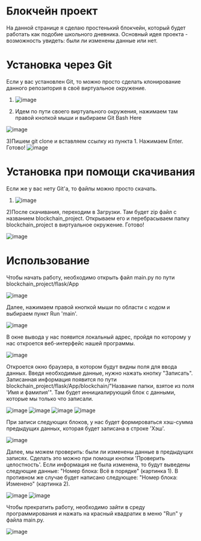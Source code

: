 # Блокчейн проект
На данной странице я сделаю простенький блокчейн, который будет работать как подобие школьного дневника. Основный идея проекта - возможность увидеть: были ли изменены данные или нет.

# Установка через Git
Если у вас установлен Git, то можно просто сделать клонирование данного репозитория в своё виртуальное окружение. 

1) ![image](https://user-images.githubusercontent.com/71513027/158482479-e051540e-a8a9-4cf6-9ac8-330dad956d54.png)

2) Идем по пути своего виртуального окружения, нажимаем там правой кнопкой мыши и выбираем Git Bash Here 

![image](https://user-images.githubusercontent.com/71513027/158482777-b1aebff1-8eec-459d-977c-1c05d01a4637.png)

3)Пишем git clone и вставляем ссылку из пункта 1. Нажимаем Enter. Готово! 
![image](https://user-images.githubusercontent.com/71513027/158483701-cbe3c71f-373f-4b0d-a26d-e4b5d8cc6b48.png)

# Установка при помощи скачивания
Если же у вас нету Git'а, то файлы можно просто скачать. 

1) ![image](https://user-images.githubusercontent.com/71513027/158483973-1520ba52-2b96-479d-98b8-b9848337729e.png)

2)После скачивания, переходим в Загрузки. Там будет zip файл с названием blockchain_project. Открываем его и перебрасываем папку blockchain_project в виртуальное окружение. Готово!

![image](https://user-images.githubusercontent.com/71513027/158484188-f15dc5a0-fc9f-491d-9e1c-5d82e7132321.png)

# Использование 
Чтобы начать работу, необходимо открыть файл main.py по пути blockchain_project/flask/App

![image](https://user-images.githubusercontent.com/71513027/158484543-8982cc40-5ce5-4e5f-aeb0-e864bc89fd8a.png)

Далее, нажимаем правой кнопкой мыши по области с кодом и выбираем пункт Run 'main'.

![image](https://user-images.githubusercontent.com/71513027/158484862-d9b48562-2994-4412-a9e3-ec34fba89bba.png)

В окне вывода у нас появится локальный адрес, пройдя по которому у нас откроется веб-интерфейс нашей программы. 

![image](https://user-images.githubusercontent.com/71513027/158485063-74858736-1106-47de-9f20-6d14191a3440.png)

Откроется окно браузера, в котором будут видны поля для ввода данных. Введя необходимые данные, нужно нажать кнопку "Записать". Записанная информация появится по пути blockchain_project/flask/App/blockchain/"Название папки, взятое из поля 'Имя и фамилия'". Там будет иннициалирующий блок с данными, которые мы только что записали. 

![image](https://user-images.githubusercontent.com/71513027/158485672-160d0ae7-85ab-4b44-806e-6db53510698b.png)
![image](https://user-images.githubusercontent.com/71513027/158485754-065fe152-2a9f-4777-9d27-3185cdfd458f.png)
![image](https://user-images.githubusercontent.com/71513027/158485781-4d00fb0e-1bc6-4090-b790-589220d1b038.png)
![image](https://user-images.githubusercontent.com/71513027/158485819-0c7471c8-e700-4142-8425-aa2e1e91a2da.png)

При записи следующих блоков, у нас будет формироваться хэш-сумма предыдущих данных, которая будет записана в строке 'Хэш'.

![image](https://user-images.githubusercontent.com/71513027/158486016-a744046e-a93a-4d22-8945-f516b65faa66.png)

Далее, мы можем проверить: были ли изменены данные в предыдущих записях. Сделать это можно при помощи кнопки 'Проверить целостность'. Если информация не была изменена, то будут выведены следующие данные: "Номер блока: Всё в порядке" (картинка 1). В противном же случае будет написано следующее: "Номер блока: Изменено" (картинка 2).

![image](https://user-images.githubusercontent.com/71513027/158486453-36d11a72-c7d1-4b75-a1fe-e5b48b7e0138.png)
![image](https://user-images.githubusercontent.com/71513027/158486505-c9c0bb7f-6be8-4a40-80ee-df70b8f901c2.png)

Чтобы прекратить работу, необходимо зайти в среду программирования и нажать на красный квадратик в меню "Run" у файла main.py.

![image](https://user-images.githubusercontent.com/71513027/158486766-78e82f43-0ed8-4b1b-b009-de15d25052b1.png)
